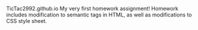 TicTac2992.github.io
My very first homework assignment!
Homework includes modification to semantic tags in HTML, as well as modifications to CSS style sheet.
